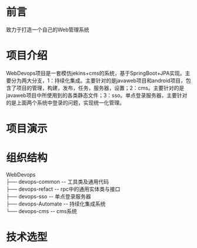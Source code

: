 # 前言
致力于打造一个自己的Web管理系统

# 项目介绍
WebDevops项目是一套模仿jekins+cms的系统，基于SpringBoot+JPA实现。主要分为两大分支，1：持续化集成。主要针对的是javaweb项目和android项目，包含了项目的管理，构建，发布，任务，服务器，设置；2：cms。主要针对的是javaweb项目中所使用到的各类静态文件；3：sso。单点登录服务器，主要针对的是上面两个系统中登录的问题，实现统一化管理。

# 项目演示


# 组织结构
WebDevops  
├── devops-common -- 工具类及通用代码  
├── devops-refact -- rpc中的通用实体类与接口  
├── devops-sso -- 单点登录服务器  
├── devops-Automate -- 持续化集成系统  
└──  devops-cms -- cms系统  

# 技术选型
